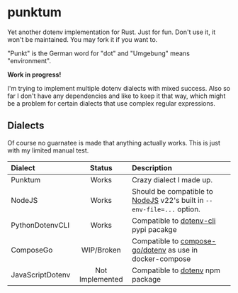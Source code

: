 punktum
=======

Yet another dotenv implementation for Rust. Just for fun. Don't use it, it
won't be maintained. You may fork it if you want to.

"Punkt" is the German word for "dot" and "Umgebung" means "environment".

**Work in progress!**

I'm trying to implement multiple dotenv dialects with mixed success. Also
so far I don't have any dependencies and like to keep it that way, which
might be a problem for certain dialects that use complex regular
expressions.

Dialects
--------

Of course no guarnatee is made that anything actually works. This is just
with my limited manual test.

| Dialect | Status | Description |
|:-|:-:|:-|
| Punktum | Works | Crazy dialect I made up. |
| NodeJS  | Works | Should be compatible to [NodeJS](https://nodejs.org/) v22's built in `--env-file=...` option. |
| PythonDotenvCLI | Works | Compatible to [dotenv-cli](https://github.com/venthur/dotenv-cli#readme) pypi pacakge |
| ComposeGo | WIP/Broken | Compatible to [compose-go/dotenv](https://github.com/compose-spec/compose-go/tree/main/dotenv) as use in docker-compose |
| JavaScriptDotenv | Not Implemented | Compatible to [dotenv](https://github.com/motdotla/dotenv#readme) npm package |
